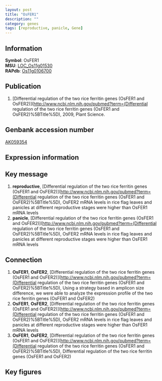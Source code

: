 ```yaml
---
layout: post
title: "OsFER1"
description: ""
category: genes
tags: [reproductive, panicle, Gene]
---
```


## Information
__Symbol__: OsFER1  
__MSU__: [LOC_Os11g01530](http://rice.plantbiology.msu.edu/cgi-bin/ORF_infopage.cgi?orf=LOC_Os11g01530)  
__RAPdb__: [Os11g0106700](http://rapdb.dna.affrc.go.jp/viewer/gbrowse_details/irgsp1?name=Os11g0106700)  

## Publication
1. [Differential regulation of the two rice ferritin genes (OsFER1 and OsFER2)](http://www.ncbi.nlm.nih.gov/pubmed?term=(Differential regulation of the two rice ferritin genes (OsFER1 and OsFER2)%5BTitle%5D), 2009, Plant Science.

## Genbank accession number
[AK059354](http://www.ncbi.nlm.nih.gov/nuccore/AK059354)

## Expression information

## Key message
1. __reproductive__, [Differential regulation of the two rice ferritin genes (OsFER1 and OsFER2)](http://www.ncbi.nlm.nih.gov/pubmed?term=(Differential regulation of the two rice ferritin genes (OsFER1 and OsFER2)%5BTitle%5D),  OsFER2 mRNA levels in rice flag leaves and panicles at different reproductive stages were higher than OsFER1 mRNA levels
2. __panicle__, [Differential regulation of the two rice ferritin genes (OsFER1 and OsFER2)](http://www.ncbi.nlm.nih.gov/pubmed?term=(Differential regulation of the two rice ferritin genes (OsFER1 and OsFER2)%5BTitle%5D),  OsFER2 mRNA levels in rice flag leaves and panicles at different reproductive stages were higher than OsFER1 mRNA levels

## Connection
1. __OsFER1__, __OsFER2__, [Differential regulation of the two rice ferritin genes (OsFER1 and OsFER2)](http://www.ncbi.nlm.nih.gov/pubmed?term=(Differential regulation of the two rice ferritin genes (OsFER1 and OsFER2)%5BTitle%5D),  Using a strategy based in amplicon size difference, we were able to analyze the expression profile of the two rice ferritin genes (OsFER1 and OsFER2)
2. __OsFER1__, __OsFER2__, [Differential regulation of the two rice ferritin genes (OsFER1 and OsFER2)](http://www.ncbi.nlm.nih.gov/pubmed?term=(Differential regulation of the two rice ferritin genes (OsFER1 and OsFER2)%5BTitle%5D),  OsFER2 mRNA levels in rice flag leaves and panicles at different reproductive stages were higher than OsFER1 mRNA levels
3. __OsFER1__, __OsFER2__, [Differential regulation of the two rice ferritin genes (OsFER1 and OsFER2)](http://www.ncbi.nlm.nih.gov/pubmed?term=(Differential regulation of the two rice ferritin genes (OsFER1 and OsFER2)%5BTitle%5D), Differential regulation of the two rice ferritin genes (OsFER1 and OsFER2)

## Key figures


